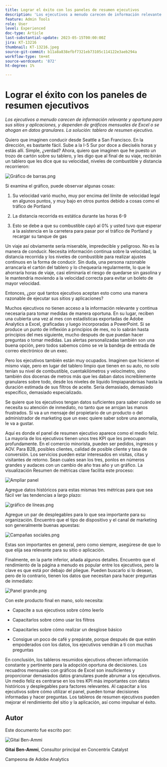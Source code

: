 ```yaml
---
title: Lograr el éxito con los paneles de resumen ejecutivos
description: 'Los ejecutivos a menudo carecen de información relevante y oportuna para sus sitios y aplicaciones, y dependen de gráficos mensuales de Excel o se ahogan en datos granulares. La solución: panel de resumen ejecutivo.'
feature: Admin Tools
role: User
level: Experienced
doc-type: Article
last-substantial-update: 2023-05-15T00:00:00Z
jira: KT-13216
thumbnail: KT-13216.jpeg
source-git-commit: b11a8a838efbf7321eb73105c114122e3aeb294a
workflow-type: tm+mt
source-wordcount: '872'
ht-degree: 1%

---
```



# Lograr el éxito con los paneles de resumen ejecutivos

_Los ejecutivos a menudo carecen de información relevante y oportuna para sus sitios y aplicaciones, y dependen de gráficos mensuales de Excel o se ahogan en datos granulares. La solución: tablero de resumen ejecutivo._

Quiero que imaginen conducir desde Seattle a San Francisco. En la dirección, es bastante fácil. Sube a la I-5 Sur por doce a dieciséis horas y estás allí. Simple, ¿verdad? Ahora, quiero que imaginen que he puesto un trozo de cartón sobre su tablero, y les digo que al final de su viaje, recibirán un tablero que les dice que su velocidad, niveles de combustible y distancia recorrieron:

![Gráfico de barras.png](assets/bar-graph.png)

Si examina el gráfico, puede observar algunas cosas:

1. Su velocidad varió mucho, muy por encima del límite de velocidad legal en algunos puntos, y muy bajo en otros puntos debido a cosas como el tráfico de Portland

1. La distancia recorrida es estática durante las horas 6-9

1. Esto se debe a que su combustible cayó al 0% y usted tuvo que esperar a la asistencia en la carretera para pasar por el tráfico de Portland y recargar su tanque de gas

Un viaje así obviamente sería miserable, impredecible y peligroso.
No es la manera de conducir. Necesita información continua sobre la velocidad, la distancia recorrida y los niveles de combustible para realizar ajustes continuos en la forma de conducir. Sin duda, una persona razonable arrancaría el cartón del tablero y lo chequearía regularmente, lo que le ahorraría horas de viaje, casi eliminaría el riesgo de quedarse sin gasolina y le mantendría moviendo a la velocidad correcta para evitar un boleto de mayor velocidad.

Entonces, ¿por qué tantos ejecutivos aceptan esto como una manera razonable de ejecutar sus sitios y aplicaciones?

Muchos ejecutivos no tienen acceso a la información relevante y continua necesaria para tomar medidas de manera oportuna. En su lugar, reciben una cubierta una vez al mes con estadísticas exportadas de Adobe Analytics a Excel, graficadas y luego incorporadas a PowerPoint. Si se produce un punto de inflexión a principios de mes, no lo sabrán hasta principios del mes siguiente, mucho después de que puedan hacer preguntas o tomar medidas.
Las alertas personalizadas también son una buena opción, pero todos sabemos cómo se ve la bandeja de entrada de correo electrónico de un exec.

Pero los ejecutivos también están muy ocupados. Imaginen que hicieron el mismo viaje, pero en lugar del tablero limpio que tienen en su auto, no solo tenían su nivel de combustible, cuentakilómetros y velocímetro, sino también dos docenas de metros más que les daban datos increíblemente granulares sobre todo, desde los niveles de líquido limpiaparabrisas hasta la duración estimada de sus filtros de aceite.
Sería demasiado, demasiado específico, demasiado especializado.

Se quiere que los ejecutivos tengan datos suficientes para saber cuándo se necesita su atención de inmediato, no tanto que se arrojan las manos frustrados. Si va a un mensaje del propietario de un producto o del administrador de marketing que un exec quiere saber sobre una anomalía, le va a gustar.

Aquí es donde el panel de resumen ejecutivo aparece como el medio feliz. La mayoría de los ejecutivos tienen unos tres KPI que les preocupan profundamente. En el comercio minorista, pueden ser pedidos, ingresos y AOV. Para B2B, posibles clientes, calidad de posible cliente y tasa de conversión. Los servicios pueden estar interesados en visitas, citas y visitantes de retorno. Sean cuales sean los tres, ponlos en números grandes y audaces con un cambio de año tras año y un gráfico. La visualización Resumen de métricas clave facilita este proceso:

![Ampliar panel](assets/zoom-in-panel.png)

Agregue datos históricos para estas mismas tres métricas para que sea fácil ver las tendencias a largo plazo:

![gráfico de líneas.png](assets/line-graph.png)

Agregue un par de desplegables para lo que sea importante para su organización. Encuentro que el tipo de dispositivo y el canal de marketing son generalmente buenas apuestas:

![Campañas sociales.png](assets/social-campaigns.png)

Estas son importantes en general, pero como siempre, asegúrese de que lo que elija sea relevante para su sitio o aplicación.

Finalmente, en la parte inferior, añada algunos detalles. Encuentro que el rendimiento de la página a menudo es popular entre los ejecutivos, pero la clave es que está por debajo del pliegue.
Pueden buscarlo si lo desean, pero de lo contrario, tienen los datos que necesitan para hacer preguntas de inmediato:

![Panel grande.png](assets/large-dashboard.png)

Con este producto final en mano, solo necesita:

- Capacite a sus ejecutivos sobre cómo leerlo

- Capacitarlos sobre cómo usar los filtros

- Capacitarles sobre cómo realizar un desglose básico

- Consigue un poco de café y prepárate, porque después de que estén empoderados con los datos, los ejecutivos vendrán a ti con muchas preguntas

En conclusión, los tableros resumidos ejecutivos ofrecen información constante y pertinente para la adopción oportuna de decisiones. Los recuadros mensuales con gráficos de Excel son insuficientes y proporcionar demasiados datos granulares puede abrumar a los ejecutivos. Un medio feliz es centrarse en los tres KPI más importantes con datos históricos y desplegables para factores relevantes. Al capacitar a los ejecutivos sobre cómo utilizar el panel, pueden tomar decisiones informadas y hacer preguntas. Los tableros de resumen ejecutivos pueden mejorar el rendimiento del sitio y la aplicación, así como impulsar el éxito.

## Autor

Este documento fue escrito por:

![Gitai Ben-Ammi](assets/gitai-ben-ammi.png)

**Gitai Ben-Ammi**, Consultor principal en Concentrix Catalyst

Campeona de Adobe Analytics
